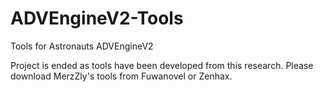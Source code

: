 # ADVEngineV2-Tools
Tools for Astronauts ADVEngineV2

Project is ended as tools have been developed from this research. Please download MerzZly's tools from Fuwanovel or Zenhax.
